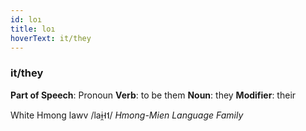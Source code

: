 ```yaml
---
id: loı
title: loı
hoverText: it/they
---
```


### it/they

**Part of Speech**: Pronoun
**Verb**: to be them
**Noun**: they
**Modifier**: their

White Hmong lawv /laɨ̯˧˦/
*Hmong-Mien Language Family*
